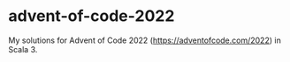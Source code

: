 # advent-of-code-2022

My solutions for Advent of Code 2022 (https://adventofcode.com/2022) in Scala 3.

